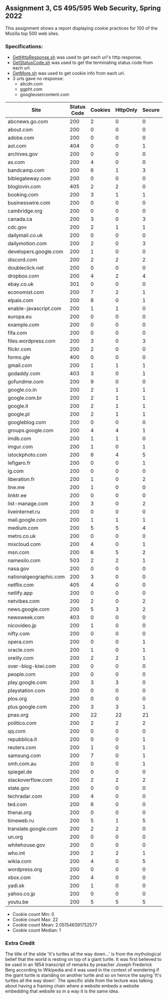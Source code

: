 ## Assignment 3, CS 495/595 Web Security, Spring 2022
This assignment shows a report displaying cookie practices for 100 of the Mozilla top 500 web sites.
### Specifications:
* [GetHttpResponse.sh](GetHttpResponse.sh) was used to get each url's http response.
* [GetStatusCode.sh](GetStatusCode.sh) was used to get the terminating status code from each url.
* [GetMore.sh](GetMore.sh) was used to get cookie info from each url.
* 3 urls gave no response:
  * alicdn.com
  * ggpht.com
  * googleusercontent.com

|Site|Status Code|Cookies|HttpOnly|Secure|SameSite|Strict|Lax|None|Path=/|Path=/[other]|
|----|-----------|-------|--------|------|--------|------|---|----|------|-------------|
|abcnews.go.com|200|2|0|0|0|0|0|0|2|0|
|about.com|200|0|0|0|0|1|0|1|0|0|
|adobe.com|200|0|0|0|0|1|0|0|0|0|
|aol.com|404|0|0|1|0|2|0|0|0|0|
|archives.gov|200|0|0|0|0|2|0|0|0|0|
|as.com|200|4|0|0|0|0|0|0|4|0|
|bandcamp.com|200|6|1|3|1|1|0|3|6|0|
|biblegateway.com|200|0|0|0|0|1|0|0|0|0|
|bloglovin.com|405|2|2|0|0|0|0|1|2|0|
|booking.com|200|3|1|1|1|2|0|3|3|0|
|businesswire.com|200|0|0|0|0|2|0|0|0|0|
|cambridge.org|200|0|0|0|0|0|0|1|0|0|
|canada.ca|200|3|0|3|0|4|0|0|3|0|
|cdc.gov|200|2|1|1|0|2|0|0|2|0|
|dailymail.co.uk|200|0|0|0|0|0|0|0|0|0|
|dailymotion.com|200|2|0|3|2|2|0|2|2|0|
|developers.google.com|200|1|0|0|0|2|0|1|1|0|
|discord.com|200|2|2|2|2|1|2|0|2|0|
|doubleclick.net|200|0|0|0|0|0|0|0|0|0|
|dropbox.com|200|4|2|4|0|5|0|2|4|0|
|ebay.co.uk|301|0|0|0|0|17|0|0|0|0|
|economist.com|200|7|2|1|2|0|0|2|7|0|
|elpais.com|200|8|0|1|1|0|0|1|8|0|
|enable-javascript.com|200|1|1|0|1|0|1|0|1|0|
|europa.eu|200|0|0|0|0|2|0|0|0|0|
|example.com|200|0|0|0|0|0|0|0|0|0|
|fifa.com|200|0|0|0|0|0|0|0|0|0|
|files.wordpress.com|200|3|0|3|3|2|0|2|3|0|
|flickr.com|200|2|0|0|0|0|0|0|2|0|
|forms.gle|400|0|0|0|0|0|0|2|0|0|
|gmail.com|200|1|1|1|0|2|0|3|1|0|
|godaddy.com|403|3|0|1|1|0|0|1|1|0|
|gofundme.com|200|9|0|0|0|2|0|0|9|0|
|google.co.in|200|2|1|1|0|0|0|0|2|0|
|google.com.br|200|2|1|1|0|0|0|0|2|0|
|google.it|200|2|1|1|0|0|0|0|2|0|
|google.pl|200|2|1|1|0|0|0|0|2|0|
|googleblog.com|200|0|0|0|0|1|0|4|0|0|
|groups.google.com|200|4|4|1|0|1|0|4|4|0|
|imdb.com|200|1|1|0|0|2|0|0|1|0|
|imgur.com|200|1|0|1|0|2|0|0|1|0|
|istockphoto.com|200|6|4|5|0|1|0|1|6|0|
|lefigaro.fr|200|0|0|1|0|1|0|0|0|0|
|lg.com|200|0|0|0|0|0|0|0|0|0|
|liberation.fr|200|1|0|2|1|0|0|1|1|0|
|line.me|200|1|0|0|0|1|0|0|1|0|
|linktr.ee|200|0|0|0|0|1|0|0|0|0|
|list-manage.com|200|3|0|2|2|0|0|2|3|0|
|liveinternet.ru|200|0|0|0|0|0|0|0|0|0|
|mail.google.com|200|1|1|1|0|2|0|5|1|0|
|medium.com|200|5|5|4|4|1|0|4|5|0|
|metro.co.uk|200|0|0|0|0|1|0|0|0|0|
|mixcloud.com|200|4|0|1|1|2|1|1|4|0|
|msn.com|200|6|5|2|2|1|0|2|6|0|
|namesilo.com|503|2|2|1|2|0|0|2|2|0|
|nasa.gov|200|0|0|0|0|2|0|0|0|0|
|nationalgeographic.com|200|3|0|0|0|0|0|0|3|0|
|netflix.com|405|4|0|0|0|2|0|0|4|0|
|netlify.app|200|0|0|0|0|1|0|0|0|0|
|netvibes.com|200|2|0|2|2|2|0|2|2|0|
|news.google.com|200|5|3|2|0|2|0|3|5|0|
|newsweek.com|403|0|0|0|0|0|0|0|0|0|
|nicovideo.jp|200|1|0|0|0|0|0|1|1|0|
|nifty.com|200|0|0|0|0|0|0|0|0|0|
|opera.com|200|0|0|1|0|2|0|0|0|0|
|oracle.com|200|1|0|1|1|1|0|1|1|0|
|oreilly.com|200|2|2|1|1|0|0|1|2|0|
|over-blog-kiwi.com|200|0|0|0|0|2|0|0|0|0|
|people.com|200|0|0|0|0|0|0|1|0|0|
|play.google.com|200|3|3|0|0|1|0|1|3|0|
|playstation.com|200|0|0|0|0|1|0|0|0|0|
|plos.org|200|0|0|0|0|0|0|0|0|0|
|plus.google.com|200|3|3|1|0|2|0|2|3|0|
|pnas.org|200|22|22|21|12|4|0|12|22|0|
|politico.com|200|2|2|2|2|1|0|2|2|0|
|qq.com|200|0|0|0|0|1|0|0|0|0|
|repubblica.it|200|0|0|1|0|1|0|0|0|0|
|reuters.com|200|1|0|1|0|1|0|0|1|0|
|samsung.com|200|7|0|1|1|0|0|1|6|0|
|smh.com.au|200|0|0|1|0|1|0|1|0|0|
|spiegel.de|200|0|0|0|0|0|0|0|0|0|
|stackoverflow.com|200|2|2|2|0|1|0|4|2|0|
|state.gov|200|0|0|0|0|2|0|0|0|0|
|techradar.com|200|4|0|0|0|2|0|0|4|0|
|ted.com|200|6|0|0|0|4|0|1|6|0|
|thenai.org|200|0|0|0|0|0|0|0|0|0|
|timeweb.ru|200|5|1|5|5|1|5|3|5|0|
|translate.google.com|200|2|2|0|0|0|0|1|2|0|
|un.org|200|0|0|0|0|1|0|0|0|0|
|whitehouse.gov|200|0|0|0|0|3|0|0|0|0|
|who.int|200|2|2|1|1|1|0|1|2|0|
|wikia.com|200|4|0|5|4|0|0|4|4|0|
|wordpress.org|200|0|0|0|0|1|0|0|0|0|
|xbox.com|200|4|0|0|0|3|0|0|1|0|
|yadi.sk|200|1|0|0|0|0|0|0|2|0|
|yahoo.co.jp|200|0|0|0|0|0|0|0|0|0|
|youtu.be|200|5|5|5|3|2|0|3|5|0|

* Cookie count Min: 0
* Cookie count Max: 22
* Cookie count Mean: 2.051546391752577
* Cookie count Median: 1
### Extra Credit
The title of the slide 'It's turtles all the way down...' is from the mythological belief that the world is resting on top of a giant turtle. It was first believed to be used in an 1854 transcript of remarks by preacher Joseph Frederick Berg according to Wikipedia and it was used in the context of wondering if the giant turtle is standing on another turtle and so on hence the saying 'It's turtles all the way down'. The specific slide from the lecture was talking about having a framing chain where a website embeds a website embedding that website so in a way it is the same idea.